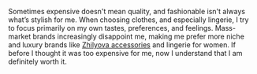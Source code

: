 Sometimes expensive doesn't mean quality, and fashionable isn't always what’s stylish for me. When choosing clothes, and especially lingerie, I try to focus primarily on my own tastes, preferences, and feelings. Mass-market brands increasingly disappoint me, making me prefer more niche and luxury brands like [Zhilyova accessories](https://zhilyova.com	) and lingerie for women. If before I thought it was too expensive for me, now I understand that I am definitely worth it.
